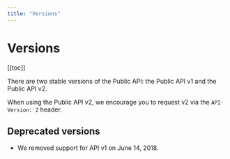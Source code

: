 ```yaml
---
title: "Versions"
---
```


# Versions

[[toc]]

There are two stable versions of the Public API: the Public API v1 and the Public API v2.

When using the Public API v2, we encourage you to request v2 via the `API-Version: 2` header.

## Deprecated versions

- We removed support for API v1 on June 14, 2018.
